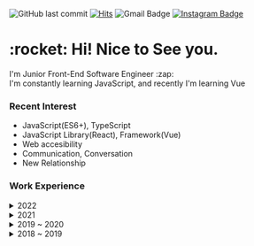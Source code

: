![GitHub last commit](https://img.shields.io/github/last-commit/MinsangKwak/minsangKwak)
[![Hits](https://hits.seeyoufarm.com/api/count/incr/badge.svg?url=https%3A%2F%2Fgithub.com%2Fqkaxhfms&count_bg=%235E6FD3&title_bg=%23555555&icon=&icon_color=%23626262&title=hits&edge_flat=false)](https://hits.seeyoufarm.com)
![Gmail Badge](https://img.shields.io/badge/Gmail-d14836?style=flat-square&logo=Gmail&logoColor=white&link=mailto:kmsdevwork@gmail.com)
[![Instagram Badge](https://img.shields.io/badge/Instagram-9c38d1?style=flat&logo=Instagram&logoColor=white)](https://www.instagram.com/k_min821)

<h1>:rocket: Hi! Nice to See you.</h1>
<p>
I'm Junior Front-End Software Engineer :zap:</br>
I'm constantly learning JavaScript, and recently I'm learning Vue
</p>

### Recent Interest

- JavaScript(ES6+), TypeScript
- JavaScript Library(React), Framework(Vue)
- Web accesibility
- Communication, Conversation
- New Relationship

### Work Experience

<details markdown="1">
    <summary>2022</summary>
    <a href=""> Publisher company </a> <br/>
</details>
<details markdown="1">
    <summary>2021</summary>
    <a href="https://whois.co.kr/"> WHOIS, Company-affiliated research institute </a> <br/>
</details>
<details markdown="1">
    <summary>2019 ~ 2020</summary>
    <a href="https://www.fuz.co.kr/"> FUZ, UX&middot;UI Development Team </a> <br/>
</details>
<details markdown="1">
    <summary>2018 ~ 2019</summary>
    <p>
    Web development work in a startup company
    </p>
</details>

